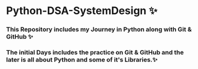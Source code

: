 # Python-DSA-SystemDesign ✨
### This Repository includes my Journey in Python along with Git & GitHub ✨
### The initial Days includes the practice on Git & GitHub and the later is all about Python and some of it's Libraries.✨
